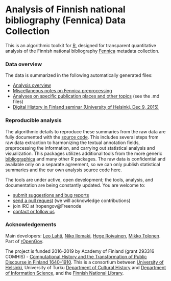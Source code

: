 Analysis of Finnish national bibliography (Fennica) Data Collection
============================================

This is an algorithmic toolkit for [R](http://r-project.org), designed for transparent quantitative analysis of the Finnish national bibliography [Fennica](http://www.kansalliskirjasto.fi/kirjastoala/fennica.html) metadata collection.


### Data overview

The data is summarized in the following automatically generated files:

 * [Analysis overview](https://github.com/rOpenGov/fennica/blob/master/inst/examples/overview.md) 
 * [Miscellaneous notes on Fennica preprocessing](https://github.com/rOpenGov/fennica/blob/master/inst/examples/summary.md)
 * [Analyses on specific publication places and other topics](https://github.com/rOpenGov/fennica/tree/master/inst/examples) (see the .md files)
 * [Digital History in Finland seminar (University of Helsinki, Dec 9, 2015)](https://github.com/rOpenGov/fennica/blob/master/inst/examples/20151209-HelsinkiDH.md) 



### Reproducible analysis

The algorithmic details to reproduce these summaries from the raw data
are fully documented with the [source
code](https://github.com/rOpenGov/fennica/blob/master/inst/examples/summary.md). This
includes several steps from raw data extraction to harmonizing the
textual annotation fields, preprocessing the information, and carrying
out statistical analysis and visualization. This packages utilizes
additional tools from the more generic
[bibliographica](https://github.com/rOpenGov/bibliographica) and many
other R packages. The raw data is confidential and available only on a
separate agreement, so we can only publish statistical summaries and
the our own analysis source code here.

The tools are under active, open development; the tools, analysis, and documentation are being constantly updated. You are welcome to:
  * [submit suggestions and bug reports](https://github.com/ropengov/fennica/issues)
  * [send a pull request](https://github.com/ropengov/fennica/) (we will acknowledge contributions)
  * join IRC at !ropengov@Freenode
  * [contact or follow us](http://ropengov.github.io/contribute/)


### Acknowledgements

Main developers: [Leo Lahti](https://github.com/antagomir/), [Niko Ilomaki](https://github.com/NVI/), [Hege Roivainen](hegroiva), [Mikko Tolonen](https://github.com/orgs/rOpenGov/people/tolonen). Part of [rOpenGov](http://ropengov.github.io/).  

The project is funded 2016-2019 by Academy of Finland (grant 293316 COMHIS) - [Computational History and the Transformation of Public Discourse in Finland 1640–1910](http://webfocus.aka.fi/ibi_apps/WFServlet?IBIF_ex=x_HakKuvaus&CLICKED_ON=&HAKNRO1=293316&UILANG=en&IBIAPP_app=aka_ext&TULOSTE=HTML). This is a consortium between [University of Helsinki](http://www.helsinki.fi/modernlanguages/), University of Turku [Department of Cultural History](http://www.utu.fi/en/units/hum/units/culturalhistory/Pages/home.aspx) and [Department of Information Science](http://www.utu.fi/fi/yksikot/sci/yksikot/it/Sivut/home.aspx), and the [Finnish National Library](https://www.kansalliskirjasto.fi/fi/projektit/comhis-computational-history-and-the-transformation-of-public-discourse-in-finland-1640).



